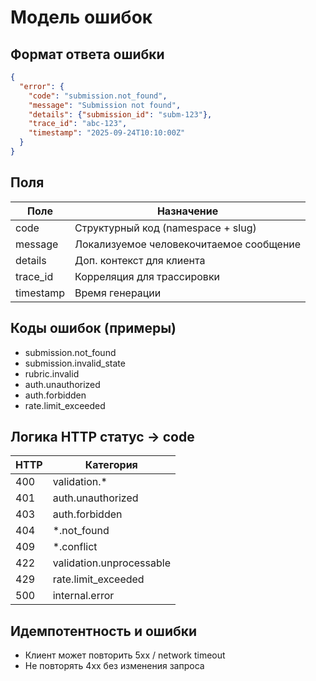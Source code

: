 # Модель ошибок

## Формат ответа ошибки

```json
{
  "error": {
    "code": "submission.not_found",
    "message": "Submission not found",
    "details": {"submission_id": "subm-123"},
    "trace_id": "abc-123",
    "timestamp": "2025-09-24T10:10:00Z"
  }
}
```

## Поля

| Поле | Назначение |
|------|------------|
| code | Структурный код (namespace + slug) |
| message | Локализуемое человекочитаемое сообщение |
| details | Доп. контекст для клиента |
| trace_id | Корреляция для трассировки |
| timestamp | Время генерации |

## Коды ошибок (примеры)

- submission.not_found
- submission.invalid_state
- rubric.invalid
- auth.unauthorized
- auth.forbidden
- rate.limit_exceeded

## Логика HTTP статус → code

| HTTP | Категория |
|------|-----------|
| 400 | validation.* |
| 401 | auth.unauthorized |
| 403 | auth.forbidden |
| 404 | *.not_found |
| 409 | *.conflict |
| 422 | validation.unprocessable |
| 429 | rate.limit_exceeded |
| 500 | internal.error |

## Идемпотентность и ошибки

- Клиент может повторить 5xx / network timeout
- Не повторять 4xx без изменения запроса
